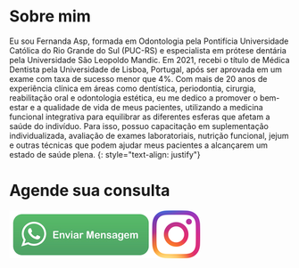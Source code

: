 # Sobre mim

Eu sou Fernanda Asp, formada em Odontologia pela Pontifícia Universidade Católica do Rio Grande do Sul (PUC-RS) e especialista em prótese dentária pela Universidade São Leopoldo Mandic. Em 2021, recebi o título de Médica Dentista pela Universidade de Lisboa, Portugal, após ser aprovada em um exame com taxa de sucesso menor que 4%. Com mais de 20 anos de experiência clínica em áreas como dentística, periodontia, cirurgia, reabilitação oral e odontologia estética, eu me dedico a promover o bem-estar e a qualidade de vida de meus pacientes, utilizando a medicina funcional integrativa para equilibrar as diferentes esferas que afetam a saúde do indivíduo. Para isso, possuo capacitação em suplementação individualizada, avaliação de exames laboratoriais, nutrição funcional, jejum e outras técnicas que podem ajudar meus pacientes a alcançarem um estado de saúde plena.
{: style="text-align: justify"}

# Agende sua consulta

[![Whatsapp](/assets/img/whatsapp_button_small.png)](https://wa.me/351914907854)[![Instagram](/assets/img/instagram-icon-color-small.png)](https://ig.me/m/nandaasp)
